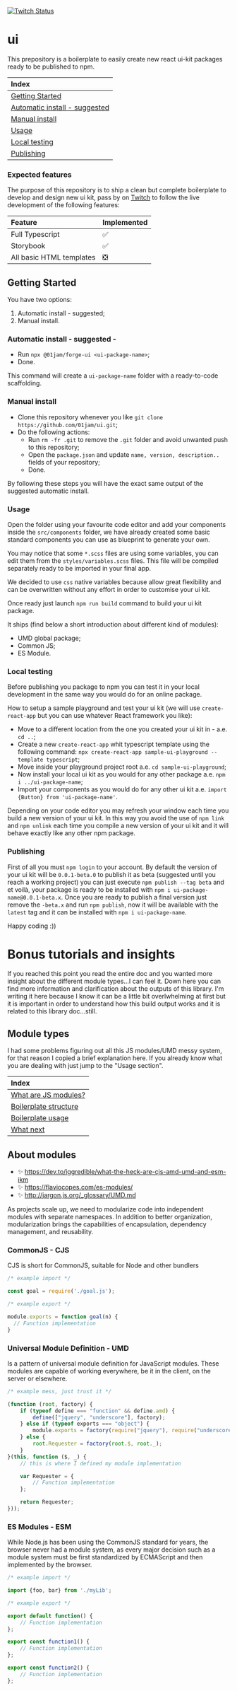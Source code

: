 [![Twitch Status](https://img.shields.io/twitch/status/01jam?style=social)](https://www.twitch.tv/01jam)

# ui

This prepository is a boilerplate to easily create new react ui-kit packages ready to be published to npm.

| Index                                                         |
| :------------------------------------------------------------ |
| [Getting Started](#getting-started)                           |
| [Automatic install - suggested](#automatic-install-suggested) |
| [Manual install](#manual-install)                             |
| [Usage](#usage)                                               |
| [Local testing](#local-testing)                               |
| [Publishing](#publishing)                                     |

### Expected features

The purpose of this repository is to ship a clean but complete boilerplate to develop and design new ui kit, pass by on [Twitch](https://www.twitch.tv/01jam) to follow the live development of the following features:

| Feature                  | Implemented |
| :----------------------- | :---------- |
| Full Typescript          | ✅          |
| Storybook                | ✅          |
| All basic HTML templates | ❎          |

## Getting Started

You have two options:

1.  Automatic install - suggested;
2.  Manual install.

### Automatic install - suggested -

-   Run `npx @01jam/forge-ui <ui-package-name>`;
-   Done.

This command will create a `ui-package-name` folder with a ready-to-code scaffolding.

### Manual install

-   Clone this repository whenever you like `git clone https://github.com/01jam/ui.git`;
-   Do the following actions:
    -   Run `rm -fr .git` to remove the `.git` folder and avoid unwanted push to this repository;
    -   Open the `package.json` and update `name, version, description..` fields of your repository;
    -   Done.

By following these steps you will have the exact same output of the suggested automatic install.

### Usage

Open the folder using your favourite code editor and add your components inside the `src/components` folder, we have already created some basic standard components you can use as blueprint to generate your own.

You may notice that some `*.scss` files are using some variables, you can edit them from the `styles/variables.scss` files. This file will be compiled separately ready to be imported in your final app.

We decided to use `css` native variables because allow great flexibility and can be overwritten without any effort in order to customise your ui kit.

Once ready just launch `npm run build` command to build your ui kit package.

It ships (find below a short introduction about different kind of modules):

-   UMD global package;
-   Common JS;
-   ES Module.

### Local testing

Before publishing you package to npm you can test it in your local development in the same way you would do for an online package.

How to setup a sample playground and test your ui kit (we will use `create-react-app` but you can use whatever React framework you like):

-   Move to a different location from the one you created your ui kit in - a.e. `cd ..`;
-   Create a new `create-react-app` whit typescript template using the following command: `npx create-react-app sample-ui-playground --template typescript`;
-   Move inside your playground project root a.e. `cd sample-ui-playground`;
-   Now install your local ui kit as you would for any other package a.e. `npm i ../ui-package-name`;
-   Import your components as you would do for any other ui kit a.e. `import {Button} from 'ui-package-name'`.

Depending on your code editor you may refresh your window each time you build a new version of your ui kit.
In this way you avoid the use of `npm link` and `npm unlink` each time you compile a new version of your ui kit and it will behave exactly like any other npm package.

### Publishing

First of all you must `npm login` to your account. By default the version of your ui kit will be `0.0.1-beta.0` to publish it as beta (suggested until you reach a working project) you can just execute `npm publish --tag beta` and et voilà, your package is ready to be installed with `npm i ui-package-name@0.0.1-beta.x`.
Once you are ready to publish a final version just remove the `-beta.x` and run `npm publish`, now it will be available with the `latest` tag and it can be installed with `npm i ui-package-name`.

Happy coding :))

# Bonus tutorials and insights

If you reached this point you read the entire doc and you wanted more insight about the different module types...I can feel it.
Down here you can find more information and clarification about the outputs of this library. I'm writing it here because I know it can be a little bit overlwhelming at first but it is important in order to understand how this build output works and it is related to this library doc...still.

## Module types

I had some problems figuring out all this JS modules/UMD messy system, for that reason I copied a brief explanation here. If you already know what you are dealing with just jump to the "Usage section".

| Index                                              |
| :------------------------------------------------- |
| [What are JS modules?](/#about-modules)            |
| [Boilerplate structure](/#about-this-boilerplate)  |
| [Boilerplate usage](/#how-to-use-this-boilerplate) |
| [What next](/#what-next)                           |

## About modules

-   ✨ https://dev.to/iggredible/what-the-heck-are-cjs-amd-umd-and-esm-ikm
-   ✨ https://flaviocopes.com/es-modules/
-   ✨ http://jargon.js.org/_glossary/UMD.md

As projects scale up, we need to modularize code into independent modules with separate namespaces. In addition to better organization, modularization brings the capabilities of encapsulation, dependency management, and reusability.

### CommonJS - CJS

CJS is short for CommonJS, suitable for Node and other bundlers

```Javascript
/* example import */

const goal = require('./goal.js');

/* example export */

module.exports = function goal(n) {
  // Function implementation
}
```

### Universal Module Definition - UMD

Is a pattern of universal module definition for JavaScript modules. These modules are capable of working everywhere, be it in the client, on the server or elsewhere.

```Javascript
/* example mess, just trust it */

(function (root, factory) {
    if (typeof define === "function" && define.amd) {
        define(["jquery", "underscore"], factory);
    } else if (typeof exports === "object") {
        module.exports = factory(require("jquery"), require("underscore"));
    } else {
        root.Requester = factory(root.$, root._);
    }
}(this, function ($, _) {
    // this is where I defined my module implementation

    var Requester = {
		// Function implementation
	};

    return Requester;
}));
```

### ES Modules - ESM

While Node.js has been using the CommonJS standard for years, the browser never had a module system, as every major decision such as a module system must be first standardized by ECMAScript and then implemented by the browser.

```Javascript
/* example import */

import {foo, bar} from './myLib';

/* example export */

export default function() {
	// Function implementation
};

export const function1() {
	// Function implementation
};

export const function2() {
	// Function implementation
};
```
